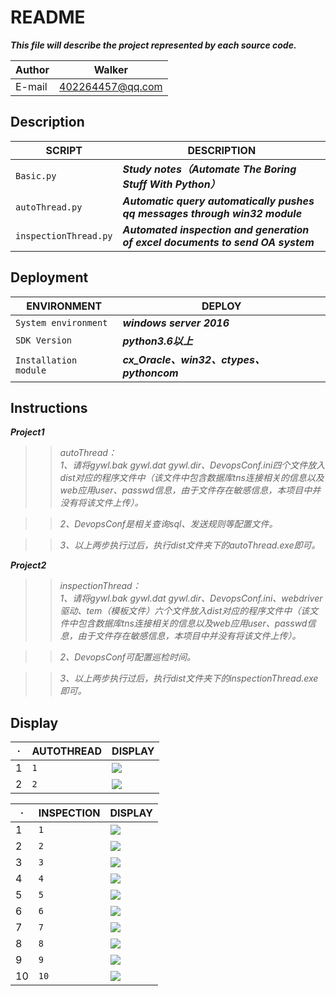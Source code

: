 README
==============
***This file will describe the project represented by each source code.***

|Author|Walker|
|---|---
|E-mail|402264457@qq.com


## Description
|SCRIPT|DESCRIPTION|
|----|-----|
|`Basic.py`|***Study notes（Automate The Boring Stuff With Python）***|
|`autoThread.py`|___Automatic query automatically pushes qq messages through win32 module___|
|`inspectionThread.py`|___Automated inspection and generation of excel documents to send OA system___|  


## Deployment
|ENVIRONMENT|DEPLOY|
|----|-----|
|`System environment`|***windows server 2016***|
|`SDK Version`|___python3.6以上___|
|`Installation module`|___cx_Oracle、win32、ctypes、pythoncom___|       
  
  
 ## Instructions
***Project1***   
>>*autoThread：*  
>>*1、请将gywl.bak gywl.dat gywl.dir、DevopsConf.ini四个文件放入dist对应的程序文件中（该文件中包含数据库tns连接相关的信息以及web应用user、passwd信息，由于文件存在敏感信息，本项目中并没有将该文件上传）。*  

>>*2、DevopsConf是相关查询sql、发送规则等配置文件。*  

>>*3、以上两步执行过后，执行dist文件夹下的autoThread.exe即可。*    
  
  
***Project2***  
>>*inspectionThread：*  
>>*1、请将gywl.bak gywl.dat gywl.dir、DevopsConf.ini、webdriver驱动、tem（模板文件）六个文件放入dist对应的程序文件中（该文件中包含数据库tns连接相关的信息以及web应用user、passwd信息，由于文件存在敏感信息，本项目中并没有将该文件上传）。*  

>>*2、DevopsConf可配置巡检时间。*  

>>*3、以上两步执行过后，执行dist文件夹下的inspectionThread.exe即可。*   


## Display  
|·|AUTOTHREAD|DISPLAY|
|---|---|----
|1|`1`|![](https://github.com/walkeradmin/Pub/blob/master/Dispic/query_sendqq_log_1.png)
|2|`2`|![](https://github.com/walkeradmin/Pub/blob/master/Dispic/query_sendqq_log_2.png)  


|·|INSPECTION|DISPLAY|
|---|---|----
|1|`1`|![](https://github.com/walkeradmin/Pub/blob/master/Dispic/autoins_excel_send_0.png)
|2|`2`|![](https://github.com/walkeradmin/Pub/blob/master/Dispic/autoins_excel_send_1.png)  
|3|`3`|![](https://github.com/walkeradmin/Pub/blob/master/Dispic/autoins_excel_send_2.png)
|4|`4`|![](https://github.com/walkeradmin/Pub/blob/master/Dispic/autoins_excel_send_3.png)
|5|`5`|![](https://github.com/walkeradmin/Pub/blob/master/Dispic/autoins_excel_send_4.png)
|6|`6`|![](https://github.com/walkeradmin/Pub/blob/master/Dispic/autoins_excel_send_5.png)
|7|`7`|![](https://github.com/walkeradmin/Pub/blob/master/Dispic/autoins_excel_send_6.png)
|8|`8`|![](https://github.com/walkeradmin/Pub/blob/master/Dispic/autoins_excel_send_7.png)
|9|`9`|![](https://github.com/walkeradmin/Pub/blob/master/Dispic/autoins_excel_send_8.png)
|10|`10`|![](https://github.com/walkeradmin/Pub/blob/master/Dispic/autoins_excel_send_9.png)